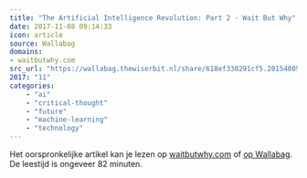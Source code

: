 ```yaml
---
title: "The Artificial Intelligence Revolution: Part 2 - Wait But Why"
date: 2017-11-08 09:14:33
icon: article
source: Wallabag
domains:
- waitbutwhy.com
src_url: "https://wallabag.thewiserbit.nl/share/618ef330291cf5.20154009"
2017: "11"
categories:
    - "ai"
    - "critical-thought"
    - "future"
    - "machine-learning"
    - "technology"
---
```

Het oorspronkelijke artikel kan je lezen op [waitbutwhy.com](https://waitbutwhy.com/2015/01/artificial-intelligence-revolution-2.html) of [op Wallabag](https://wallabag.thewiserbit.nl/share/618ef330291cf5.20154009). De leestijd is ongeveer 82 minuten.